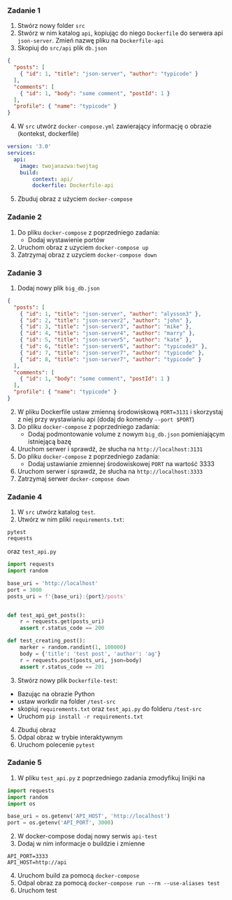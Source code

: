 ### Zadanie 1
1. Stwórz nowy folder `src`
2. Stwórz w nim katalog `api`, kopiując do niego `Dockerfile` do serwera api `json-server`. Zmień nazwę pliku na `Dockerfile-api`
3. Skopiuj do `src/api` plik `db.json`
```json
{
  "posts": [
    { "id": 1, "title": "json-server", "author": "typicode" }
  ],
  "comments": [
    { "id": 1, "body": "some comment", "postId": 1 }
  ],
  "profile": { "name": "typicode" }
}
``` 
4. W `src` utwórz `docker-compose.yml` zawierający informację o obrazie (kontekst, dockerfile)
```yml
version: '3.0'
services:
  api:
    image: twojanazwa:twojtag
    build: 
        context: api/
        dockerfile: Dockerfile-api
```
5. Zbuduj obraz z użyciem `docker-compose`

### Zadanie 2 
1. Do pliku `docker-compose` z poprzedniego zadania:
	- Dodaj wystawienie portów
2. Uruchom obraz z uzyciem `docker-compose up`
3. Zatrzymaj obraz z uzyciem `docker-compose down`

### Zadanie 3
1. Dodaj nowy plik `big_db.json`
```json
{
  "posts": [
    { "id": 1, "title": "json-server", "author": "alysson3" },
    { "id": 2, "title": "json-server2", "author": "john" },
    { "id": 3, "title": "json-server3", "author": "mike" },
    { "id": 4, "title": "json-server4", "author": "marry" },
    { "id": 5, "title": "json-server5", "author": "kate" },
    { "id": 6, "title": "json-server6", "author": "typicode3" },
    { "id": 7, "title": "json-server7", "author": "typicode" },
    { "id": 8, "title": "json-server7", "author": "typicode" }
  ],
  "comments": [
    { "id": 1, "body": "some comment", "postId": 1 }
  ],
  "profile": { "name": "typicode" }
}
```
2. W pliku Dockerfile ustaw zmienną środowiskową `PORT=3131` i skorzystaj z niej przy wystawianiu api (dodaj do komendy `--port $PORT`)
3. Do pliku `docker-compose` z poprzedniego zadania:
	- Dodaj podmontowanie volume z nowym `big_db.json` pomieniającym istniejącą bazę
4. Uruchom serwer i sprawdź, że słucha na `http://localhost:3131`
5. Do pliku `docker-compose` z poprzedniego zadania:
	- Dodaj ustawianie zmiennej środowiskowej `PORT` na wartość 3333
6. Uruchom serwer i sprawdź, że słucha na `http://localhost:3333`
7. Zatrzymaj serwer `docker-compose down`

### Zadanie 4
1. W `src` utwórz katalog `test`.
2. Utwórz w nim pliki `requirements.txt`:
```
pytest
requests
```
oraz `test_api.py`
```python
import requests
import random

base_uri = 'http://localhost'
port = 3000
posts_uri = f'{base_uri}:{port}/posts'


def test_api_get_posts():
	r = requests.get(posts_uri)
	assert r.status_code == 200

def test_creating_post():
	marker = random.randint(1, 100000)
	body = {'title': 'test post', 'author': 'ag'}
	r = requests.post(posts_uri, json=body)
	assert r.status_code == 201
```

3. Stwórz nowy plik `Dockerfile-test`:
* Bazując na obrazie Python
* ustaw workdir na folder `/test-src`
* skopiuj `requirements.txt` oraz `test_api.py` do folderu `/test-src`
* Uruchom `pip install -r requirements.txt`
4. Zbuduj obraz
5. Odpal obraz w trybie interaktywnym
6. Uruchom polecenie `pytest`

### Zadanie 5
1. W pliku `test_api.py` z poprzedniego zadania zmodyfikuj linijki na 

```python
import requests
import random
import os

base_uri = os.getenv('API_HOST', 'http://localhost')
port = os.getenv('API_PORT', 3000)
```
2. W docker-compose dodaj nowy serwis `api-test`
3. Dodaj w nim informacje o buildzie i zmienne
```
API_PORT=3333
API_HOST=http://api
```
4. Uruchom build za pomocą `docker-compose`
5. Odpal obraz za pomocą `docker-compose run --rm --use-aliases test`
6. Uruchom test

